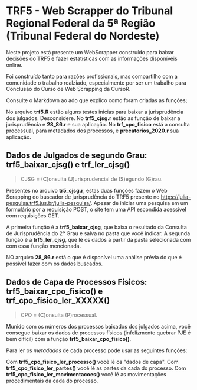 # TRF5 - Web Scrapper do Tribunal Regional Federal da 5ª Região (Tribunal Federal do Nordeste)

Neste projeto está presente um WebScrapper construído para baixar decisões do TRF5 e fazer estatísticas com as informações disponíveis online.

Foi construído tanto para razões profissionais, mas compartilho com a comunidade o trabalho realziado, especialmente por ser um trabalho para Conclusão do Curso de Web Scrapping da CursoR.

Consulte o Markdown ao ado que explico como foram criadas as funções;

No arquivo **trf5.R** estão alguns testes inicias para baixar a jurisprudência dos julgados. Desconsidere.
No **trf5_cjsg.r** estão as função de baixar a jurisprudência e  **28_86.r** e sua aplicação.
No **trf_cpo_fisico** está a consulta processual, para metadados dos processos, e **precatorios_2020.r** sua aplicação.

## **Dados de Julgados de segundo Grau: trf5_baixar_cjsg() e trf_ler_cjsg()**

> CJSG = (C)onsulta (J)urisprudencial de (S)egundo (G)rau.

Presentes no arquivo **tr5_cjsg.r**, estas duas funções fazem o Web Scrapping do buscador de jurisprudência do TRF5 presente no https://julia-pesquisa.trf5.jus.br/julia-pesquisa/.
Apesar de iniciar uma pesquisa em um formulário por a requisição POST, o site tem uma API escondida acessível com requisições GET.

A primeira função é a **trf5_baixar_cjsg**, que baixa o resultado da Consulta de Jurisprudência do 2º Grau e salva no pasta que você indicar.
A segunda função é a **trf5_ler_cjsg**, que lê os dados a partir da pasta selecionada com com essa função mencionada.

NO arquivo **28_86.r** está o que é disponível uma análise prévia do que é possível fazer com os dados buscados.

## **Dados de Capa de Processos Físicos: trf5_baixar_cpo_fisico() e trf_cpo_fisico_ler_XXXXX()**

> CPO = (C)onsulta (P)rocessual.

Munido com os números dos processos baixados dos julgados acima, você consegue baixar os dados de processos físicos (infelizmente quebrar PJE é bem difícil) com a função **trf5_baixar_cpo_fisico()**.

Para ler os _metadados_ de cada processo pode usar as seguintes funções:

Com **trf5_cpo_fisico_ler_processo()** você lê os "dados de capa".
Com **trf5_cpo_fisico_ler_partes()** você lê as partes da cada do processo.
Com **trf5_cpo_fisico_ler_movimentacoes()** você lê as movimentações procedimentais da cada do processo.

